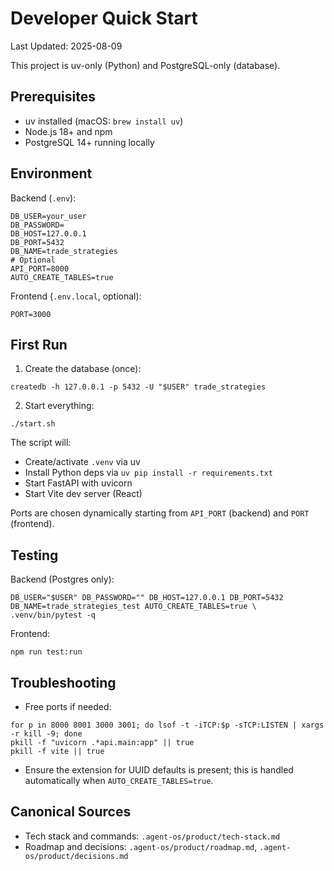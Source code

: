 # Developer Quick Start

Last Updated: 2025-08-09

This project is uv-only (Python) and PostgreSQL-only (database).

## Prerequisites

- uv installed (macOS: `brew install uv`)
- Node.js 18+ and npm
- PostgreSQL 14+ running locally

## Environment

Backend (`.env`):

```
DB_USER=your_user
DB_PASSWORD=
DB_HOST=127.0.0.1
DB_PORT=5432
DB_NAME=trade_strategies
# Optional
API_PORT=8000
AUTO_CREATE_TABLES=true
```

Frontend (`.env.local`, optional):

```
PORT=3000
```

## First Run

1) Create the database (once):

```
createdb -h 127.0.0.1 -p 5432 -U "$USER" trade_strategies
```

2) Start everything:

```
./start.sh
```

The script will:
- Create/activate `.venv` via uv
- Install Python deps via `uv pip install -r requirements.txt`
- Start FastAPI with uvicorn
- Start Vite dev server (React)

Ports are chosen dynamically starting from `API_PORT` (backend) and `PORT` (frontend).

## Testing

Backend (Postgres only):

```
DB_USER="$USER" DB_PASSWORD="" DB_HOST=127.0.0.1 DB_PORT=5432 DB_NAME=trade_strategies_test AUTO_CREATE_TABLES=true \
.venv/bin/pytest -q
```

Frontend:

```
npm run test:run
```

## Troubleshooting

- Free ports if needed:

```
for p in 8000 8001 3000 3001; do lsof -t -iTCP:$p -sTCP:LISTEN | xargs -r kill -9; done
pkill -f "uvicorn .*api.main:app" || true
pkill -f vite || true
```

- Ensure the extension for UUID defaults is present; this is handled automatically when `AUTO_CREATE_TABLES=true`.

## Canonical Sources

- Tech stack and commands: `.agent-os/product/tech-stack.md`
- Roadmap and decisions: `.agent-os/product/roadmap.md`, `.agent-os/product/decisions.md`


